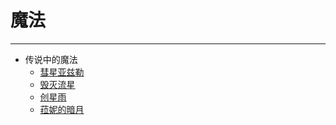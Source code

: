 # 魔法

---
- 传说中的魔法
    - [彗星亚兹勒](/game/EldenRing/Magics/Legendary/彗星亚兹勒.md#彗星亚兹勒)
    - [毁灭流星](/game/EldenRing/Magics/Legendary/毁灭流星.md#毁灭流星)
    - [创星雨](/game/EldenRing/Magics/Legendary/创星雨.md#创星雨)
    - [菈妮的暗月](/game/EldenRing/Magics/Legendary/菈妮的暗月.md#菈妮的暗月)
